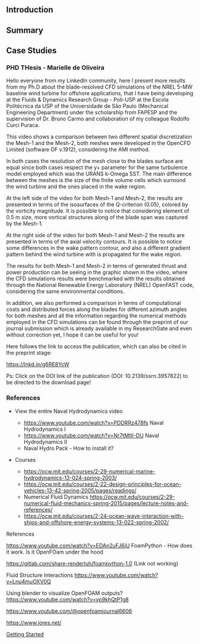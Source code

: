 ## Introduction

## Summary

## Case Studies

### PHD THesis - Marielle de Oliveira

Hello everyone from my LinkedIn community, here I present more results from my Ph.D about the blade-resolved CFD simulations of the NREL 5-MW baseline wind turbine for offshore applications, that I have being developing at the Fluids & Dynamics Research Group - Poli-USP at the Escola Politécnica da USP of the Universidade de São Paulo (Mechanical Engineering Department) under the scholarship from FAPESP and the supervision of Dr. Bruno Carmo and collaboration of my colleague Rodolfo Curci Puraca.

This video shows a comparison between two different spatial discretization the Mesh-1 and the Mesh-2, both meshes were developed in the OpenCFD Limited (software OF v.1912), considering the AMI method.

In both cases the resolution of the mesh close to the blades surface are equal since both cases respect the y+ parameter for the same turbulence model employed which was the URANS k-Omega SST. The main difference between the meshes is the size of the finite volume cells which surround the wind turbine and the ones placed in the wake region.

At the left side of the video for both Mesh-1 and Mesh-2, the results are presented in terms of the isosurfaces of the Q-criterion (0.05), colored by the vorticity magnitude. It is possible to notice that considering element of 0.5 m size, more vortical structures along of the blade span was captured by the Mesh-1.

At the right side of the video for both Mesh-1 and Mesh-2 the results are presented in terms of the axial velocity contours. It is possible to notice some differences in the wake pattern contour, and also a different gradient pattern behind the wind turbine with is propagated for the wake region.

The results for both Mesh-1 and Mesh-2 in terms of generated thrust and power production can be seeing in the graphic shown in the video, where the CFD simulations results were benchmarked with the results obtained through the National Renewable Energy Laboratory (NREL) OpenFAST code, considering the same environmental conditions.

In addition, we also performed a comparison in terms of computational costs and distributed forces along the blades for different azimuth angles for both meshes and all the information regarding the numerical methods employed in the CFD simulations can be found through the preprint of our journal submission which is already available in my ResearchGate and even without correction yet, I hope it can be useful for you!

Here follows the link to access the publication, which can also be cited in the preprint stage:

<https://lnkd.in/g6RE8YcW>

Ps: Click on the DOI link of the publication (DOI: 10.2139/ssrn.3957822) to be directed to the download page!

### References

- View the entire Naval Hydrodynamics video
  - <https://www.youtube.com/watch?v=PDDRRz478fs>   Naval Hydrodynamics I
  - <https://www.youtube.com/watch?v=Nr7tMtII-DU>   Naval Hydrodynamics II
  - Naval Hydro Pack - How to install it?

- Courses
  - <https://ocw.mit.edu/courses/2-29-numerical-marine-hydrodynamics-13-024-spring-2003/>
  - <https://ocw.mit.edu/courses/2-22-design-principles-for-ocean-vehicles-13-42-spring-2005/pages/readings/>
  - Numerical Fluid Dynamics <https://ocw.mit.edu/courses/2-29-numerical-fluid-mechanics-spring-2015/pages/lecture-notes-and-references/>
  - <https://ocw.mit.edu/courses/2-24-ocean-wave-interaction-with-ships-and-offshore-energy-systems-13-022-spring-2002/>

References

<https://www.youtube.com/watch?v=EDAn2uFJ6jU>
FoamPython - How does it work. Is it OpenFOam under the hood

<https://gitlab.com/share-renderluh/foampython-1.0> (Link not working)

Fluid Structure Interactions
<https://www.youtube.com/watch?v=Lnu4muOXV0Q>

Using blender to visualize OpenFOAM outputs?
<https://www.youtube.com/watch?v=yp9khQtP1g8>

<https://www.youtube.com/@openfoamjournal6606>

<https://www.jores.net/>

[Getting Started](<https://www.openfoam.com/documentation/tutorial-guide/1-introduction/1.1-getting-started#x4-30001.1>)
